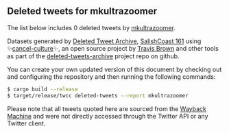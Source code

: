 ## Deleted tweets for mkultrazoomer

The list below includes 0 deleted tweets by
[mkultrazoomer](https://twitter.com/mkultrazoomer).



Datasets generated by [Deleted Tweet Archive](https://twitter.com/deletedtweet161), 
[SalishCoast 161](https://twitter.com/SalishCoastA) using 
✨[cancel-culture](https://github.com/travisbrown/cancel-culture)✨, an open source project by 
[Travis Brown](https://twitter.com/travisbrown) and other tools as part of the 
[deleted-tweets-archive](https://github.com/salcoast/deleted-tweets-archive/) project repo on github.

You can create your own updated version of this document by checking out and configuring the
repository and then running the following commands:

```bash
$ cargo build --release
$ target/release/twcc deleted-tweets --report mkultrazoomer
```

Please note that all tweets quoted here are sourced from the
[Wayback Machine](https://web.archive.org) and were not directly accessed through the Twitter API or
any Twitter client.

